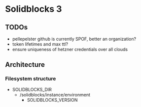 # Solidblocks 3

## TODOs
* pellepelster github is currently SPOF, better an organization?
* token lifetimes and max ttl?
* ensure uniqueness of hetzner credentials over all clouds

## Architecture

### Filesystem structure

* SOLIDBLOCKS_DIR
  * /solidblocks/instance/environment
    * SOLIDBLOCKS_VERSION
